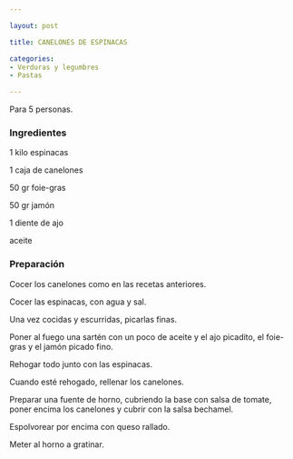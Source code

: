 ```yaml
---

layout: post

title: CANELONES DE ESPINACAS

categories:
- Verduras y legumbres
- Pastas

---
```


Para 5 personas.

<h3>Ingredientes</h3>

1 kilo espinacas

1 caja de canelones

50 gr foie-gras

50 gr jamón

1 diente de ajo

aceite

<h3>Preparación</h3>

Cocer los canelones como en las recetas anteriores.

Cocer las espinacas, con agua y sal.

Una vez cocidas y escurridas, picarlas finas.

Poner al fuego una sartén con un poco de aceite y el ajo picadito, el foie-gras y el jamón picado fino.

Rehogar todo junto con las espinacas.

Cuando esté rehogado, rellenar los canelones.

Preparar una fuente de horno, cubriendo la base con salsa de tomate, poner encima los canelones y cubrir con la salsa bechamel.

Espolvorear por encima con queso rallado.

Meter al horno a gratinar.

